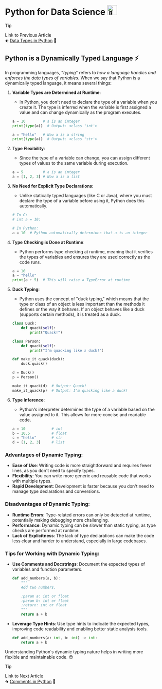 # Python for Data Science <picture> <source srcset="https://fonts.gstatic.com/s/e/notoemoji/latest/1f40d/512.webp" type="image/webp"> <img src="https://fonts.gstatic.com/s/e/notoemoji/latest/1f40d/512.gif" alt="🐍" width="32" height="32"> </picture>

> [!TIP]  
> Link to Previous Article  
> 🡸 [Data Types in Python](/Python/Articles/3_data_types.md) 💊

## Python is a Dynamically Typed Language ⚡
In programming languages, "*typing*" refers to *how a language handles and enforces the data types of variables*. When we say that Python is a dynamically typed language, it means several things:

1. **Variable Types are Determined at Runtime**:
   - In Python, you don't need to declare the type of a variable when you create it. The type is inferred when the variable is first assigned a value and can change dynamically as the program executes.
   ```python
   a = 10        # a is an integer
   print(type(a))  # Output: <class 'int'>
   
   a = "hello"   # Now a is a string
   print(type(a))  # Output: <class 'str'>
   ```

2. **Type Flexibility**:
   - Since the type of a variable can change, you can assign different types of values to the same variable during execution.
   ```python
   a = 5         # a is an integer
   a = [1, 2, 3] # Now a is a list
   ```

3. **No Need for Explicit Type Declarations**:
   - Unlike statically typed languages (like C or Java), where you must declare the type of a variable before using it, Python does this automatically.
   ```python
   # In C:
   # int a = 10;
   
   # In Python:
   a = 10  # Python automatically determines that a is an integer
   ```

4. **Type Checking is Done at Runtime**:
   - Python performs type checking at runtime, meaning that it verifies the types of variables and ensures they are used correctly as the code runs.
   ```python
   a = 10
   a = "hello"
   print(a + 5)  # This will raise a TypeError at runtime
   ```

5. **Duck Typing**:
   - Python uses the concept of "duck typing," which means that the type or class of an object is less important than the methods it defines or the way it behaves. If an object behaves like a duck (supports certain methods), it is treated as a duck.
   ```python
   class Duck:
       def quack(self):
           print("Quack!")
   
   class Person:
       def quack(self):
           print("I'm quacking like a duck!")
   
   def make_it_quack(duck):
       duck.quack()
   
   d = Duck()
   p = Person()
   
   make_it_quack(d)  # Output: Quack!
   make_it_quack(p)  # Output: I'm quacking like a duck!
   ```

6. **Type Inference**:
   - Python's interpreter determines the type of a variable based on the value assigned to it. This allows for more concise and readable code.
   ```python
   a = 10            # int
   b = 10.5          # float
   c = "hello"       # str
   d = [1, 2, 3]     # list
   ```

### Advantages of Dynamic Typing:
- **Ease of Use**: Writing code is more straightforward and requires fewer lines, as you don't need to specify types.
- **Flexibility**: You can write more generic and reusable code that works with multiple types.
- **Rapid Development**: Development is faster because you don't need to manage type declarations and conversions.

### Disadvantages of Dynamic Typing:
- **Runtime Errors**: Type-related errors can only be detected at runtime, potentially making debugging more challenging.
- **Performance**: Dynamic typing can be slower than static typing, as type checks are performed at runtime.
- **Lack of Explicitness**: The lack of type declarations can make the code less clear and harder to understand, especially in large codebases.

### Tips for Working with Dynamic Typing:
- **Use Comments and Docstrings**: Document the expected types of variables and function parameters.

  ```python
  def add_numbers(a, b):
      """
      Add two numbers.

      :param a: int or float
      :param b: int or float
      :return: int or float
      """
      return a + b
  ```
- **Leverage Type Hints**: Use type hints to indicate the expected types, improving code readability and enabling better static analysis tools.
  ```python
  def add_numbers(a: int, b: int) -> int:
      return a + b
  ```

Understanding Python's dynamic typing nature helps in writing more flexible and maintainable code. 😊

> [!TIP]  
> Link to Next Article  
> 🡺 [Comments in Python](/Python/Articles/5_comments.md) 💬